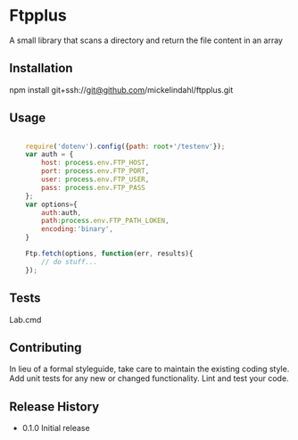Ftpplus
=======

A small library that scans a directory and return the file content in an array

## Installation

  npm install git+ssh://git@github.com/mickelindahl/ftpplus.git

## Usage
```js

    require('dotenv').config({path: root+'/testenv'});
    var auth = {
        host: process.env.FTP_HOST,
        port: process.env.FTP_PORT,
        user: process.env.FTP_USER,
        pass: process.env.FTP_PASS
    };
    var options={
        auth:auth,
        path:process.env.FTP_PATH_LOKEN,
        encoding:'binary',
    }

    Ftp.fetch(options, function(err, results){
        // do stuff...
    });
```

## Tests

  Lab.cmd

## Contributing

In lieu of a formal styleguide, take care to maintain the existing coding style.
Add unit tests for any new or changed functionality. Lint and test your code.

## Release History

* 0.1.0 Initial release

